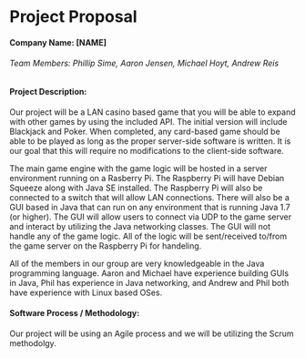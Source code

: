 Project Proposal 
=============

#### Company Name: [NAME]

###### Team Members: Phillip Sime, Aaron Jensen, Michael Hoyt, Andrew Reis

#### Project Description:

Our project will be a LAN casino based game that you will be able to expand with other games by using the included API.  The initial version will include Blackjack and Poker.  When completed, any card-based game should be able to be played as long as the proper server-side software is written.  It is our goal that this will require no modifications to the client-side software.  

The main game engine with the game logic will be hosted in a server environment running on a Rasberry Pi.  The Raspberry Pi will have Debian Squeeze along with Java SE installed.  The Raspberry Pi will also be connected to a switch that will allow LAN connections.  There will also be a GUI based in Java that can run on any environment that is running Java 1.7 (or higher).  The GUI will allow users to connect via UDP to the game server and interact by utilizing the Java networking classes.  The GUI will not handle any of the game logic.  All of the logic will be sent/received to/from the game server on the Raspberry Pi for handeling.  

All of the members in our group are very knowledgeable in the Java programming language.  Aaron and Michael have experience building GUIs in Java, Phil has experience in Java networking, and Andrew and Phil both have experience with Linux based OSes.  


#### Software Process / Methodology:

Our project will be using an Agile process and we will be utilizing the Scrum methodolgy.
